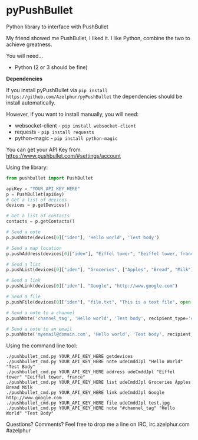 pyPushBullet
============

Python library to interface with PushBullet

My friend showed me PushBullet, I liked it. I like Python, combine the two to achieve greatness.

You will need...
- Python (2 or 3 should be fine)

**Dependencies**

If you install pyPushBullet via ```pip install https://github.com/Azelphur/pyPushBullet``` the dependencies should be install automatically.

However, if you want to install manually, you will need:

- websocket-client - ```pip install websocket-client```
- requests - ```pip install requests```
- python-magic - ```pip install python-magic```

You can get your API Key from https://www.pushbullet.com/#settings/account

Using the library:

```python
from pushbullet import PushBullet

apiKey = "YOUR_API_KEY_HERE"
p = PushBullet(apiKey)
# Get a list of devices
devices = p.getDevices()

# Get a list of contacts
contacts = p.getContacts()

# Send a note
p.pushNote(devices[0]["iden"], 'Hello world', 'Test body')

# Send a map location
p.pushAddress(devices[0]["iden"], "Eiffel tower", "Eeiffel tower, france")

# Send a list
p.pushList(devices[0]["iden"], "Groceries", ["Apples", "Bread", "Milk"])

# Send a link
p.pushLink(devices[0]["iden"], "Google", "http://www.google.com")

# Send a file
p.pushFile(devices[0]["iden"], "file.txt", "This is a text file", open("file.txt", "rb"))

# Send a note to a channel
p.pushNote('channel_tag', 'Hello world', 'Test body', recipient_type='channel_tag')

# Send a note to an email
p.pushNote('myemail@domain.com', 'Hello world', 'Test body', recipient_type='email')


```

Using the command line tool:
```
./pushbullet_cmd.py YOUR_API_KEY_HERE getdevices
./pushbullet_cmd.py YOUR_API_KEY_HERE note udeCmddJpl "Hello World" "Test Body"
./pushbullet_cmd.py YOUR_API_KEY_HERE address udeCmddJpl "Eiffel tower" "Eeiffel tower, france"
./pushbullet_cmd.py YOUR_API_KEY_HERE list udeCmddJpl Groceries Apples Bread Milk
./pushbullet_cmd.py YOUR_API_KEY_HERE link udeCmddJpl Google http://www.google.com
./pushbullet_cmd.py YOUR_API_KEY_HERE file udeCmddJpl test.jpg
./pushbullet_cmd.py YOUR_API_KEY_HERE note "#channel_tag" "Hello World" "Test Body"

```

Questions? Comments?
Feel free to drop me a line on IRC, irc.azelphur.com #azelphur
